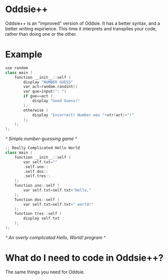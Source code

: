 # Oddsie++
 Oddsie++ is an "improved" version of Oddsie. It has a better syntax, and a better writing expirience. This time it interprets and transpiles your code, rather than doing one or the other.
# Example
```c++
use random
class main (
	function __init__::self (
		display "NUMBER GUESS"
		var act=random.randint()
		var gue=input(": ")
		if gue==act (
			display "Good Guess!"
		);
		otherwise (
			display "Incorrect! Number was "+str(act)+"!"
		);
	);
);
```
*^ Simple number-guessing game ^*
```c++
;; Really Complicated Hello World
class main (
	function __init__::self (
		var self.txt=""
		.self.uno::
		.self.dos::
		.self.tres::
	);
	function uno::self (
		var self.txt=self.txt+"Hello,"
	);
	function dos::self (
		var self.txt=self.txt+" world!"
	);
	function tres::self (
		display self.txt
	);
);
```
*^ An overly complicated Hello, World! program ^*
# What do I need to code in Oddsie++?
The same things you need for Oddsie.
